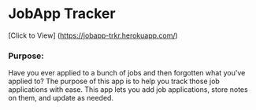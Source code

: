 # JobApp Tracker

[Click to View] (https://jobapp-trkr.herokuapp.com/)

### Purpose:

Have you ever applied to a bunch of jobs and then forgotten what you've applied to? The purpose of this app is to help you track those job applications with ease. This app lets you add job applications, store notes on them, and update as needed.

